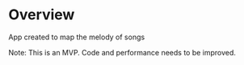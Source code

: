 # Overview

App created to map the melody of songs

Note: This is an MVP. Code and performance needs to be improved.

